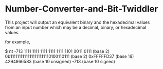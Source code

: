 # Number-Converter-and-Bit-Twiddler

This project will output an equivalent binary and the hexadecimal values from an input number which may be a decimal, binary, or hexadecimal values.

for example, 

$ nt -713
1111 1111 1111 1111 1111 1101 0011 0111 (base 2) 
0b11111111111111111111110100110111 (base 2)
0xFFFFFD37 (base 16)
4294966583 (base 10 unsigned)
-713 (base 10 signed)
